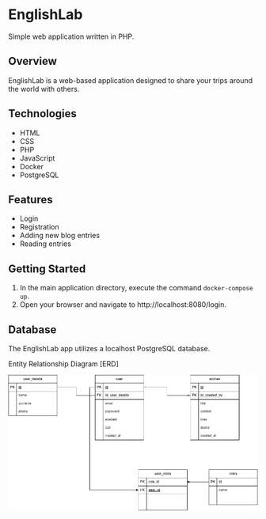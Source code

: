 # EnglishLab

Simple web application written in PHP.

## Overview

EnglishLab is a web-based application designed to share your trips around the world with others.

## Technologies

* HTML
* CSS
* PHP
* JavaScript
* Docker
* PostgreSQL

## Features

- Login
- Registration
- Adding new blog entries
- Reading entries

## Getting Started

1. In the main application directory, execute the command `docker-compose up`.
2. Open your browser and navigate to http://localhost:8080/login.

## Database

The EnglishLab app utilizes a localhost PostgreSQL database.

Entity Relationship Diagram [ERD]

![ERD](https://github.com/Matizar00/E_Lab/blob/main/English_Lab.drawio.png)
